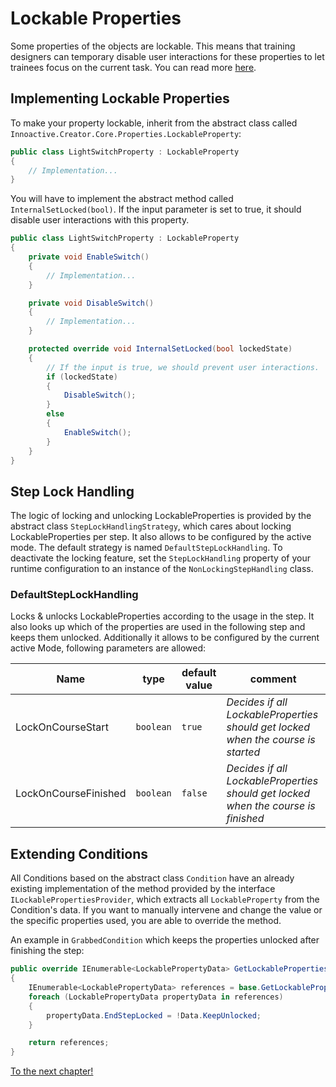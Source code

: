 # Lockable Properties

Some properties of the objects are lockable. This means that training designers can temporary disable user interactions for these properties to let trainees focus on the current task. You can read more [here](../innoactive-creator/suspending-interactions.md).

## Implementing Lockable Properties

To make your property lockable, inherit from the abstract class called `Innoactive.Creator.Core.Properties.LockableProperty`:

```csharp
public class LightSwitchProperty : LockableProperty
{
    // Implementation...
}
```

You will have to implement the abstract method called `InternalSetLocked(bool)`. If the input parameter is set to true, it should disable user interactions with this property.

```csharp
public class LightSwitchProperty : LockableProperty
{
    private void EnableSwitch()
    {
        // Implementation...
    }

    private void DisableSwitch()
    {
        // Implementation...
    }

    protected override void InternalSetLocked(bool lockedState)
    {
        // If the input is true, we should prevent user interactions.
        if (lockedState)
        {
            DisableSwitch();
        }
        else
        {
            EnableSwitch();
        }
    }
}
```

## Step Lock Handling
The logic of locking and unlocking LockableProperties is provided by the abstract class `StepLockHandlingStrategy`, which cares about locking LockableProperties per step. It also allows to be configured by the active mode. The default strategy is named `DefaultStepLockHandling`. To deactivate the locking feature, set the `StepLockHandling` property of your runtime configuration to an instance of the `NonLockingStepHandling` class.

### DefaultStepLockHandling
Locks & unlocks LockableProperties according to the usage in the step. It also looks up which of the properties are used in the following step and keeps them unlocked. Additionally it allows to be configured by the current active Mode, following parameters are allowed:

Name | type | default value | comment
|---|---|---|---|
LockOnCourseStart | `boolean` | `true` | *Decides if all LockableProperties should get locked when the course is started*
LockOnCourseFinished | `boolean` | `false` | *Decides if all LockableProperties should get locked when the course is finished*

## Extending Conditions
All Conditions based on the abstract class `Condition` have an already existing implementation of the method provided by the interface `ILockablePropertiesProvider`, which extracts all `LockableProperty` from the Condition's data. If you want to manually intervene and change the value or the specific properties used, you are able to override the method.

An example in `GrabbedCondition` which keeps the properties unlocked after finishing the step:
```csharp
public override IEnumerable<LockablePropertyData> GetLockableProperties()
{
    IEnumerable<LockablePropertyData> references = base.GetLockableProperties();
    foreach (LockablePropertyData propertyData in references)
    {
        propertyData.EndStepLocked = !Data.KeepUnlocked;
    }

    return references;
}
```

[To the next chapter!](12-text-to-speech.md)